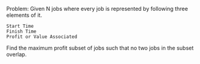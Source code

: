 Problem:
Given N jobs where every job is represented by following three elements of it.

    Start Time
    Finish Time
    Profit or Value Associated

Find the maximum profit subset of jobs such that no two jobs in the subset overlap.